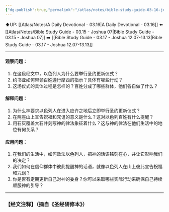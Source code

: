 ```yaml
---
{"dg-publish":true,"permalink":"/atlas/notes/bible-study-guide-03-16-joshua-08-30-35/"}
---
```


⬆️UP: [[Atlas/Notes/A Daily Devotional - 03.16\|A Daily Devotional - 03.16]]
⬅️ [[Atlas/Notes/Bible Study Guide - 03.15 - Joshua 07\|Bible Study Guide - 03.15 - Joshua 07]]
➡️ [[Bible Study Guide - 03.17 - Joshua 12.07-13.13\|Bible Study Guide - 03.17 - Joshua 12.07-13.13]] 

---

#### 观察问题：  
1. 在这段经文中，以色列人为什么要举行圣约更新仪式？  
2. 约书亚如何带领百姓遵行摩西的指示？具体有哪些行动？  
3. 这场仪式的具体过程是怎样的？百姓分成了哪些群体，他们各自做了什么？  

#### 解释问题：  
1. 为什么神要求以色列人在进入应许之地后立即举行圣约更新仪式？  
2. 在两座山上宣告祝福和咒诅的意义是什么？这对以色列百姓有什么提醒？  
3. 用石灰覆盖大石并刻写神的律法象征着什么？这与神的律法在他们生活中的地位有何关系？  

#### 应用问题：  
1. 在我们的生活中，如何效法以色列人，把神的话语铭刻在心，并让它影响我们的决定？  
2. 我们如何在信仰群体中彼此提醒神的话语，就像以色列人在山上彼此宣告祝福和咒诅？  
3. 你是否有定期更新自己对神的委身？你可以采取哪些实际行动来确保自己持续顺服神的引导？

---
### 【经文注释】（摘自《圣经研修本》）
